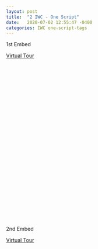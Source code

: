```yaml
---
layout: post
title:  "2 IWC - One Script"
date:   2020-07-02 12:55:47 -0400
categories: IWC one-script-tags
---
```


<script async="async" defer="defer" src="https://www.youvisit.com/tour/Embed/js3"></script>

1st Embed

<div style="position:relative;">
 <div style="margin-left:auto; margin-right: auto;width:1440px;height:460px;"><a href="https://www.youvisit.com" class="virtualtour_embed"
title="Virtual Reality, Virtual Tour"
data-platform="v"
data-link-type="immersive"
data-inst="62610"
data-image-width="100%"
data-image-height="100%"
data-image-quality="20"
>Virtual Tour</a>
	 </div>
  </div>




2nd Embed

<div style="position:relative;">
 <div style=" margin-left: auto;margin-right: auto;width:600px;height:400px;"><a href="https://www.youvisit.com" class="virtualtour_embed"
title="Virtual Reality, Virtual Tour"
data-platform="w"
data-link-type="immersive"
data-inst="78506"
data-type="inline-embed"
data-stopid="273479"
data-load-stop-only="1"
data-image-width="100%"
data-image-height="100%"
data-image-quality="20"
data-capabilities="48"
data-loc="142970"
>Virtual Tour</a>
	 </div>
  </div>

